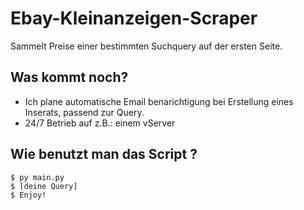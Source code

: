 # Ebay-Kleinanzeigen-Scraper
Sammelt Preise einer bestimmten Suchquery auf der ersten Seite.

## Was kommt noch?
* Ich plane automatische Email benarichtigung bei Erstellung eines Inserats, passend zur Query.
* 24/7 Betrieb auf z.B.: einem vServer

## Wie benutzt man das Script ?
```
$ py main.py
$ [deine Query]
$ Enjoy!
```
